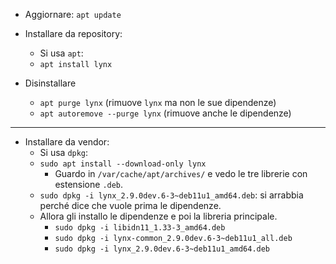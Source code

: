 * Aggiornare: `apt update`

* Installare da repository:
  * Si usa `apt`: 
  * `apt install lynx`

* Disinstallare 
  * `apt purge lynx` (rimuove `lynx` ma non le sue dipendenze)
  * `apt autoremove --purge lynx` (rimuove anche le dipendenze)

----
  
* Installare da vendor:
  * Si usa `dpkg`:
  * `sudo apt install --download-only lynx`
    * Guardo in `/var/cache/apt/archives/` e vedo le tre librerie con estensione `.deb`.
  * `sudo dpkg -i lynx_2.9.0dev.6-3~deb11u1_amd64.deb`: si arrabbia perché dice che vuole prima le dipendenze.
  * Allora gli installo le dipendenze e poi la libreria principale.
    * `sudo dpkg -i libidn11_1.33-3_amd64.deb`
    * `sudo dpkg -i lynx-common_2.9.0dev.6-3~deb11u1_all.deb`
    * `sudo dpkg -i lynx_2.9.0dev.6-3~deb11u1_amd64.deb`





